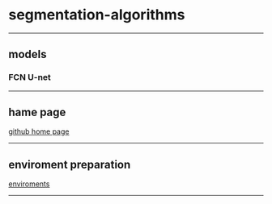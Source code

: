 # segmentation-algorithms

---
## models
### FCN U-net

---
## hame page
[github home page](https://github.com/dashboard)

---
## enviroment preparation
[enviroments](https://github.com/jhz6353/segmentation-algorithms/edit/main/requirements.txt)

---
